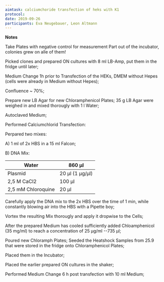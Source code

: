 ```yaml
---
aimtask: calciumchoride transfection of heks with K1
protocol:  
date: 2019-09-26
participants: Eva Neugebauer, Leon Altmann
---
```



**Notes**



Take Plates with negative control for measurement Part out of the incubator, colonies grew on alle of them!

Picked clones and prepared ON cultures with 8 ml LB-Amp, put them in the fridge until later;



Medium Change 1h  prior to Transfection of the HEKs, DMEM without Hepes (cells were already in Medium without Hepes);

Confluence ~ 70%;



Prepare new LB Agar for new Chloramphenicol Plates;
35 g LB Agar were weighed in and mixed thorougly with 1 l Water;

Autoclaved Medium;



Performed Calciumchlorid Transfection:

Perpared two  mixes:

 A) 1 ml of 2x HBS in a 15 ml Falcon;



B)  DNA Mix: 

| Water              | 860 µl          |
| ------------------ | --------------- |
| Plasmid            | 20 µl (1 µg/µl) |
| 2,5 M CaCl2        | 100 µl          |
| 2,5 mM Chloroquine | 20 µl           |



Carefully apply the DNA mix to the 2x HBS over the time of 1 min, while constantly blowing air into the HBS with a Pipette boy;

Vortex the resulting Mix thorougly and apply it dropwise to the Cells;



After the prepared Medium has cooled sufficiently added Chloamphenicol (35 mg/ml) to reach a concentration of 25 µg/ml --735 µl;

Poured new Chloramph Plates;
Seeded the Heatshock Samples from 25.9 that were stored in the fridge onto Chloramphenicol Plates;

Placed them in the Incubator;



Placed the earlier prepared ON cultures in the shaker;



Performed Medium Change 6 h post transfection with 10 ml Medium;